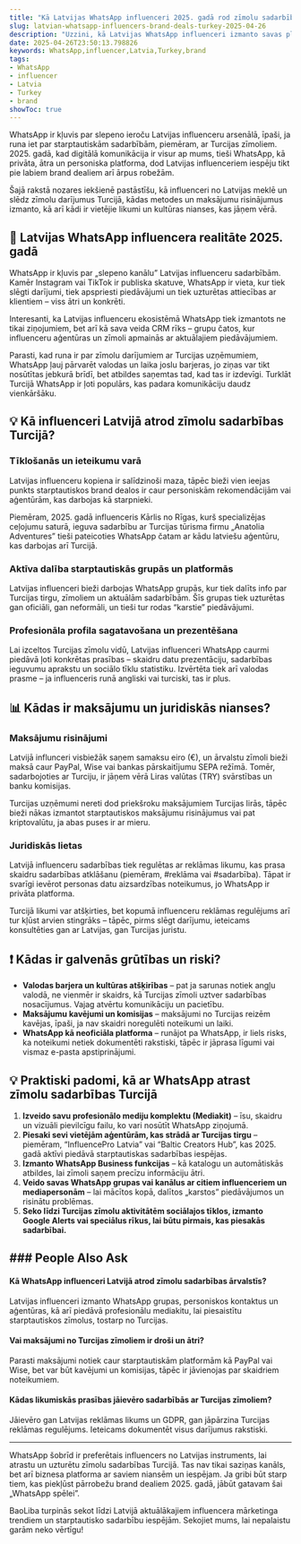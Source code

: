 ```yaml
---
title: "Kā Latvijas WhatsApp influenceri 2025. gadā rod zīmolu sadarbības Turcijā"
slug: latvian-whatsapp-influencers-brand-deals-turkey-2025-04-26
description: "Uzzini, kā Latvijas WhatsApp influenceri izmanto savas platformas, lai 2025. gadā iegūtu zīmolu sadarbības Turcijā. Praktiski padomi, vietējie piemēri un darījumu noslēpumi."
date: 2025-04-26T23:50:13.798826
keywords: WhatsApp,influencer,Latvia,Turkey,brand
tags:
- WhatsApp
- influencer
- Latvia
- Turkey
- brand
showToc: true
---
```


WhatsApp ir kļuvis par slepeno ieroču Latvijas influenceru arsenālā, īpaši, ja runa iet par starptautiskām sadarbībām, piemēram, ar Turcijas zīmoliem. 2025. gadā, kad digitālā komunikācija ir visur ap mums, tieši WhatsApp, kā privāta, ātra un personiska platforma, dod Latvijas influenceriem iespēju tikt pie labiem brand dealiem arī ārpus robežām.

Šajā rakstā nozares iekšienē pastāstīšu, kā influenceri no Latvijas meklē un slēdz zīmolu darījumus Turcijā, kādas metodes un maksājumu risinājumus izmanto, kā arī kādi ir vietējie likumi un kultūras nianses, kas jāņem vērā.

## 📢 Latvijas WhatsApp influencera realitāte 2025. gadā

WhatsApp ir kļuvis par „slepeno kanālu” Latvijas influenceru sadarbībām. Kamēr Instagram vai TikTok ir publiska skatuve, WhatsApp ir vieta, kur tiek slēgti darījumi, tiek apspriesti piedāvājumi un tiek uzturētas attiecības ar klientiem – viss ātri un konkrēti.

Interesanti, ka Latvijas influenceru ekosistēmā WhatsApp tiek izmantots ne tikai ziņojumiem, bet arī kā sava veida CRM rīks – grupu čatos, kur influenceru aģentūras un zīmoli apmainās ar aktuālajiem piedāvājumiem.

Parasti, kad runa ir par zīmolu darījumiem ar Turcijas uzņēmumiem, WhatsApp ļauj pārvarēt valodas un laika joslu barjeras, jo ziņas var tikt nosūtītas jebkurā brīdī, bet atbildes saņemtas tad, kad tas ir izdevīgi. Turklāt Turcijā WhatsApp ir ļoti populārs, kas padara komunikāciju daudz vienkāršāku.

## 💡 Kā influenceri Latvijā atrod zīmolu sadarbības Turcijā?

### Tīklošanās un ieteikumu varā

Latvijas influenceru kopiena ir salīdzinoši maza, tāpēc bieži vien ieejas punkts starptautiskos brand dealos ir caur personiskām rekomendācijām vai aģentūrām, kas darbojas kā starpnieki.

Piemēram, 2025. gadā influenceris Kārlis no Rīgas, kurš specializējas ceļojumu saturā, ieguva sadarbību ar Turcijas tūrisma firmu „Anatolia Adventures” tieši pateicoties WhatsApp čatam ar kādu latviešu aģentūru, kas darbojas arī Turcijā.

### Aktīva dalība starptautiskās grupās un platformās

Latvijas influenceri bieži darbojas WhatsApp grupās, kur tiek dalīts info par Turcijas tirgu, zīmoliem un aktuālām sadarbībām. Šīs grupas tiek uzturētas gan oficiāli, gan neformāli, un tieši tur rodas “karstie” piedāvājumi.

### Profesionāla profila sagatavošana un prezentēšana

Lai izceltos Turcijas zīmolu vidū, Latvijas influenceri WhatsApp caurmi piedāvā ļoti konkrētas prasības – skaidru datu prezentāciju, sadarbības ieguvumu aprakstu un sociālo tīklu statistiku. Izvērtēta tiek arī valodas prasme – ja influenceris runā angliski vai turciski, tas ir plus.

## 📊 Kādas ir maksājumu un juridiskās nianses?

### Maksājumu risinājumi

Latvijā influnceri visbiežāk saņem samaksu eiro (€), un ārvalstu zīmoli bieži maksā caur PayPal, Wise vai bankas pārskaitījumu SEPA režīmā. Tomēr, sadarbojoties ar Turciju, ir jāņem vērā Liras valūtas (TRY) svārstības un banku komisijas.

Turcijas uzņēmumi nereti dod priekšroku maksājumiem Turcijas lirās, tāpēc bieži nākas izmantot starptautiskos maksājumu risinājumus vai pat kriptovalūtu, ja abas puses ir ar mieru.

### Juridiskās lietas

Latvijā influenceru sadarbības tiek regulētas ar reklāmas likumu, kas prasa skaidru sadarbības atklāšanu (piemēram, #reklāma vai #sadarbība). Tāpat ir svarīgi ievērot personas datu aizsardzības noteikumus, jo WhatsApp ir privāta platforma.

Turcijā likumi var atšķirties, bet kopumā influenceru reklāmas regulējums arī tur kļūst arvien stingrāks – tāpēc, pirms slēgt darījumu, ieteicams konsultēties gan ar Latvijas, gan Turcijas juristu.

## ❗ Kādas ir galvenās grūtības un riski?

- **Valodas barjera un kultūras atšķirības** – pat ja sarunas notiek angļu valodā, ne vienmēr ir skaidrs, kā Turcijas zīmoli uztver sadarbības nosacījumus. Vajag atvērtu komunikāciju un pacietību.  
- **Maksājumu kavējumi un komisijas** – maksājumi no Turcijas reizēm kavējas, īpaši, ja nav skaidri noregulēti noteikumi un laiki.  
- **WhatsApp kā neoficiāla platforma** – runājot pa WhatsApp, ir liels risks, ka noteikumi netiek dokumentēti rakstiski, tāpēc ir jāprasa līgumi vai vismaz e-pasta apstiprinājumi.  

## 💡 Praktiski padomi, kā ar WhatsApp atrast zīmolu sadarbības Turcijā

1. **Izveido savu profesionālo mediju komplektu (Mediakit)** – īsu, skaidru un vizuāli pievilcīgu failu, ko vari nosūtīt WhatsApp ziņojumā.  
2. **Piesaki sevi vietējām aģentūrām, kas strādā ar Turcijas tirgu** – piemēram, “InfluencePro Latvia” vai “Baltic Creators Hub”, kas 2025. gadā aktīvi piedāvā starptautiskas sadarbības iespējas.  
3. **Izmanto WhatsApp Business funkcijas** – kā katalogu un automātiskās atbildes, lai zīmoli saņem precīzu informāciju ātri.  
4. **Veido savas WhatsApp grupas vai kanālus ar citiem influenceriem un mediapersonām** – lai mācītos kopā, dalītos „karstos” piedāvājumos un risinātu problēmas.  
5. **Seko līdzi Turcijas zīmolu aktivitātēm sociālajos tīklos, izmanto Google Alerts vai speciālus rīkus, lai būtu pirmais, kas piesakās sadarbībai.**

## ### People Also Ask

#### Kā WhatsApp influenceri Latvijā atrod zīmolu sadarbības ārvalstīs?

Latvijas influenceri izmanto WhatsApp grupas, personiskos kontaktus un aģentūras, kā arī piedāvā profesionālu mediakitu, lai piesaistītu starptautiskos zīmolus, tostarp no Turcijas.

#### Vai maksājumi no Turcijas zīmoliem ir droši un ātri?

Parasti maksājumi notiek caur starptautiskām platformām kā PayPal vai Wise, bet var būt kavējumi un komisijas, tāpēc ir jāvienojas par skaidriem noteikumiem.

#### Kādas likumiskās prasības jāievēro sadarbībās ar Turcijas zīmoliem?

Jāievēro gan Latvijas reklāmas likums un GDPR, gan jāpārzina Turcijas reklāmas regulējums. Ieteicams dokumentēt visus darījumus rakstiski.

---

WhatsApp šobrīd ir preferētais influencers no Latvijas instruments, lai atrastu un uzturētu zīmolu sadarbības Turcijā. Tas nav tikai saziņas kanāls, bet arī biznesa platforma ar saviem niansēm un iespējam. Ja gribi būt starp tiem, kas piekļūst pārrobežu brand dealiem 2025. gadā, jābūt gatavam šai „WhatsApp spēlei”.

BaoLiba turpinās sekot līdzi Latvijā aktuālākajiem influencera mārketinga trendiem un starptautisko sadarbību iespējām. Sekojiet mums, lai nepalaistu garām neko vērtīgu!